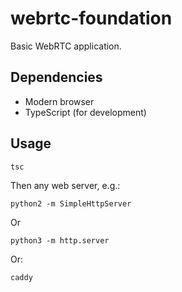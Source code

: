 webrtc-foundation
=================

Basic WebRTC application.

## Dependencies
- Modern browser
- TypeScript (for development)

## Usage
```
tsc
```

Then any web server, e.g.:
```
python2 -m SimpleHttpServer
```

Or
```
python3 -m http.server
```

Or:
```
caddy
```
